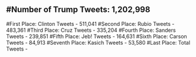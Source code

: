 #Number of Trump Tweets: 1,202,998
---
#First Place: Clinton Tweets - 511,041
#Second Place: Rubio Tweets - 483,361
#Third Place: Cruz Tweets - 335,204
#Fourth Place: Sanders Tweets - 239,851
#Fifth Place: Jeb! Tweets - 164,631
#Sixth Place: Carson Tweets - 84,913
#Seventh Place: Kasich Tweets - 53,580
#Last Place: Total Tweets -  
